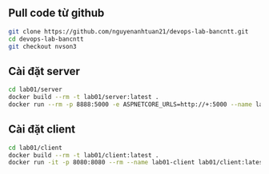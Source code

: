 ## Pull code từ github
```sh
git clone https://github.com/nguyenanhtuan21/devops-lab-bancntt.git
cd devops-lab-bancntt
git checkout nvson3
```
## Cài đặt server
```sh
cd lab01/server
docker build --rm -t lab01/server:latest .
docker run --rm -p 8888:5000 -e ASPNETCORE_URLS=http://+:5000 --name lab01-server lab01/server:latest
```
## Cài đặt client
```sh
cd lab01/client
docker build --rm -t lab01/client:latest .
docker run -it -p 8080:8080 --rm --name lab01-client lab01/client:latest